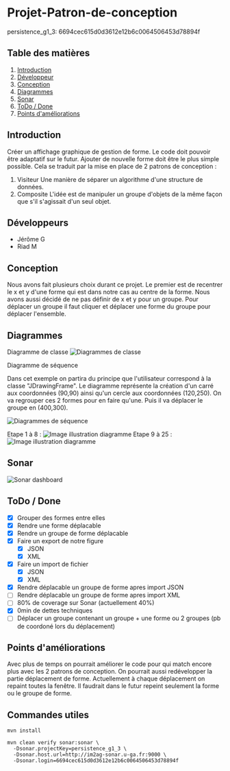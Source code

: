 # Projet-Patron-de-conception
persistence_g1_3: 6694cec615d0d3612e12b6c0064506453d78894f
## Table des matières
1. [Introduction](#intro)
2. [Développeur](#dev)
3. [Conception](#conception)
4. [Diagrammes](#diagrammes)
5. [Sonar](#sonar)
6. [ToDo / Done](#todo)
7. [Points d'améliorations](#improves)


## Introduction <a id="intro"></a>

Créer un affichage graphique de gestion de forme. Le code doit pouvoir être adaptatif sur le futur. Ajouter de nouvelle forme doit être le plus simple possible. Cela se traduit par la mise en place de 2 patrons de conception :
  1. Visiteur
    Une manière de séparer un algorithme d'une structure de données.
  2. Composite
    L'idée est de manipuler un groupe d'objets de la même façon que s'il s'agissait d'un seul objet.

## Développeurs <a id="dev"></a>
- Jérôme G
- Riad M

## Conception <a id="conception"></a>
Nous avons fait plusieurs choix durant ce projet. Le premier est de recentrer le x et y d'une forme qui est dans notre cas au centre de la forme. Nous avons aussi décidé de ne pas définir de x et y pour un groupe. Pour déplacer un groupe il faut cliquer et déplacer une forme du groupe pour déplacer l'ensemble.

## Diagrammes <a id="diagrammes"></a>
Diagramme de classe
![Diagrammes de classe](https://github.com/Jerome-GBZ/Projet-Patron-de-conception/blob/master/Diagrammes/diag_class.png?raw=true)

Diagramme de séquence

Dans cet exemple on partira du principe que l'utilisateur correspond à la classe "JDrawingFrame".
Le diagramme représente la création d'un carré aux coordonnées (90,90) ainsi qu'un cercle aux coordonnées (120,250). On va regrouper ces 2 formes pour en faire qu'une. Puis il va déplacer le groupe en (400,300).

![Diagrammes de séquence](https://github.com/Jerome-GBZ/Projet-Patron-de-conception/blob/master/Diagrammes/diag_sequence.png?raw=true)

Etape 1 à 8 :
![Image illustration diagramme](https://github.com/Jerome-GBZ/Projet-Patron-de-conception/blob/master/Diagrammes/Etape-1_a_8.png?raw=true)
Etape 9 à 25 :
![Image illustration diagramme](https://github.com/Jerome-GBZ/Projet-Patron-de-conception/blob/master/Diagrammes/Etape-9_a_25.png?raw=true)

## Sonar <a id="sonar"></a>
![Sonar dashboard](https://github.com/Jerome-GBZ/Projet-Patron-de-conception/blob/master/Diagrammes/Sonar.png?raw=true)


## ToDo / Done <a id="todo"></a>
- [x] Grouper des formes entre elles
- [x] Rendre une forme déplacable
- [x] Rendre un groupe de forme déplacable
- [x] Faire un export de notre figure
  - [x] JSON
  - [x] XML
- [x] Faire un import de fichier
  - [x] JSON
  - [x] XML
- [x] Rendre déplacable un groupe de forme apres import JSON
- [ ] Rendre déplacable un groupe de forme apres import XML
- [ ] 80% de coverage sur Sonar (actuellement 40%)
- [x] 0min de dettes techniques
- [ ] Déplacer un groupe contenant un groupe + une forme ou 2 groupes (pb de coordoné lors du déplacement)

## Points d'améliorations <a id="improves"></a>
Avec plus de temps on pourrait améliorer le code pour qui match encore plus avec les 2 patrons de conception. On pourrait aussi redévelopper la partie déplacement de forme. Actuellement à chaque déplacement on repaint toutes la fenêtre. Il faudrait dans le futur repeint seulement la forme ou le groupe de forme.

## Commandes utiles

```
mvn install
```

```
mvn clean verify sonar:sonar \
  -Dsonar.projectKey=persistence_g1_3 \
  -Dsonar.host.url=http://im2ag-sonar.u-ga.fr:9000 \
  -Dsonar.login=6694cec615d0d3612e12b6c0064506453d78894f
```
